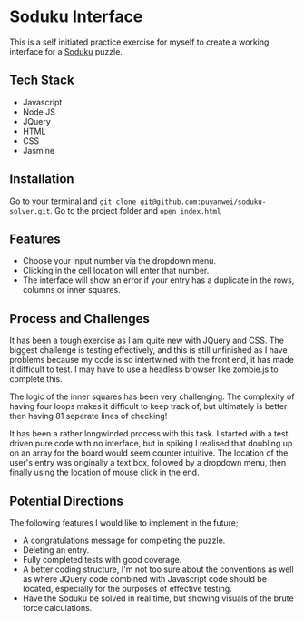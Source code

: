 # Soduku Interface

This is a self initiated practice exercise for myself to create a working interface for a [Soduku](https://en.wikipedia.org/wiki/Sudoku) puzzle.

## Tech Stack

* Javascript
* Node JS
* JQuery
* HTML
* CSS
* Jasmine

## Installation

Go to your terminal and `git clone git@github.com:puyanwei/soduku-solver.git`. Go
to the project folder and `open index.html`

## Features

* Choose your input number via the dropdown menu.
* Clicking in the cell location will enter that number.
* The interface will show an error if your entry has a duplicate in the rows, columns or inner squares.

## Process and Challenges

It has been a tough exercise as I am quite new with JQuery and CSS. The biggest challenge is testing effectively, and this is still unfinished as I have problems because my code is so intertwined with the front end, it has made it difficult to test. I may have to use a headless browser like zombie.js to complete this.

The logic of the inner squares has been very challenging. The complexity of having four loops makes it difficult to keep track of, but ultimately is better then having 81 seperate lines of checking!

It has been a rather longwinded process with this task. I started with a test driven pure code with no interface, but in spiking I realised that doubling up on an array for the board would seem counter intuitive. The location of the user's entry was originally a text box, followed by a dropdown menu, then finally using the location of mouse click in the end.

## Potential Directions

The following features I would like to implement in the future;

* A congratulations message for completing the puzzle.
* Deleting an entry.
* Fully completed tests with good coverage.
* A better coding structure, I'm not too sure about the conventions as well as where JQuery code combined with Javascript code should be located, especially for the purposes of effective testing.
* Have the Soduku be solved in real time, but showing visuals of the brute force calculations.
